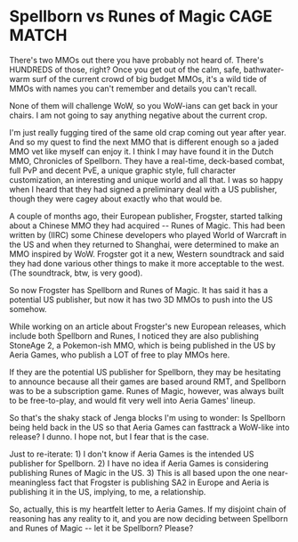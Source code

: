 # Spellborn vs Runes of Magic CAGE MATCH

There's two MMOs out there you have probably not heard of. There's HUNDREDS of those, right? Once you get out of the calm, safe, bathwater-warm surf of the current crowd of big budget MMOs, it's a wild tide of MMOs with names you can't remember and details you can't recall.

None of them will challenge WoW, so you WoW-ians can get back in your chairs. I am not going to say anything negative about the current crop.

I'm just really fugging tired of the same old crap coming out year after year. And so my quest to find the next MMO that is different enough so a jaded MMO vet like myself can enjoy it. I think I may have found it in the Dutch MMO, Chronicles of Spellborn. They have a real-time, deck-based combat, full PvP and decent PvE, a unique graphic style, full character customization, an interesting and unique world and all that. I was so happy when I heard that they had signed a preliminary deal with a US publisher, though they were cagey about exactly who that would be.

A couple of months ago, their European publisher, Frogster, started talking about a Chinese MMO they had acquired -- Runes of Magic. This had been written by (IIRC) some Chinese developers who played World of Warcraft in the US and when they returned to Shanghai, were determined to make an MMO inspired by WoW. Frogster got it a new, Western soundtrack and said they had done various other things to make it more acceptable to the west. (The soundtrack, btw, is very good).

So now Frogster has Spellborn and Runes of Magic. It has said it has a potential US publisher, but now it has two 3D MMOs to push into the US somehow.

While working on an article about Frogster's new European releases, which include both Spellborn and Runes, I noticed they are also publishing StoneAge 2, a Pokemon-ish MMO, which is being published in the US by Aeria Games, who publish a LOT of free to play MMOs here.

If they are the potential US publisher for Spellborn, they may be hesitating to announce because all their games are based around RMT, and Spellborn was to be a subscription game. Runes of Magic, however, was always built to be free-to-play, and would fit very well into Aeria Games' lineup.

So that's the shaky stack of Jenga blocks I'm using to wonder: Is Spellborn being held back in the US so that Aeria Games can fasttrack a WoW-like into release? I dunno. I hope not, but I fear that is the case.

Just to re-iterate: 1) I don't know if Aeria Games is the intended US publisher for Spellborn. 2) I have no idea if Aeria Games is considering publishing Runes of Magic in the US. 3) This is all based upon the one near-meaningless fact that Frogster is publishing SA2 in Europe and Aeria is publishing it in the US, implying, to me, a relationship.

So, actually, this is my heartfelt letter to Aeria Games. If my disjoint chain of reasoning has any reality to it, and you are now deciding between Spellborn and Runes of Magic -- let it be Spellborn? Please?

